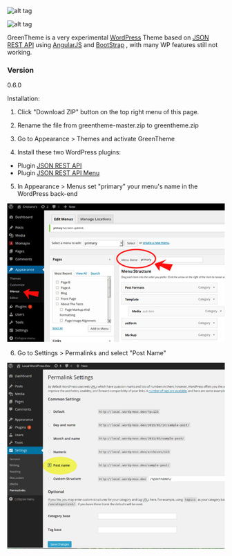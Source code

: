 ![alt tag](https://github.com/altrovideo/greenlemon/blob/master/assets/greenlemon-theme.jpg)

![alt tag](https://github.com/altrovideo/greenlemon/blob/master/assets/angularpress-preview.jpg)


GreenTheme is a very experimental [WordPress] Theme based on [JSON REST API] using [AngularJS] and [BootStrap] , with many WP features still not working.


### Version
0.6.0

Installation:

1) Click "Download ZIP" button on the top right menu of this page.

2) Rename the file from greentheme-master.zip to greentheme.zip

3) Go to Appearance > Themes and activate GreenTheme

4) Install these two WordPress plugins:

  - Plugin [JSON REST API]
  - Plugin [JSON REST API Menu]

5) In Appearance > Menus set "primary" your menu's name in the WordPress back-end

![alt tag](https://github.com/altrovideo/angularpress/blob/master/assets/menu-wp.jpg)

6) Go to Settings > Permalinks and select "Post Name"

![alt tag](https://github.com/altrovideo/angularpress/blob/master/assets/permalink.png)




[JSON REST API]:https://wordpress.org/plugins/json-rest-api/
[JSON REST API Menu]:https://wordpress.org/plugins/wp-api-menus/
[AngularJS]:http://angularjs.org
[WordPress]:http://www.wordpress.org
[BootStrap]:http://getbootstrap.com/
